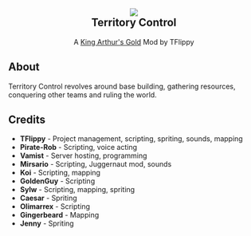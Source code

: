 <h2 align = 'center'><img src="https://imgur.com/w4xpq4L.png"><br>Territory Control</h2>
<p align = 'center'>A <a href="https://github.com/transhumandesign/kag-base">King Arthur's Gold</a> Mod by TFlippy</p>
<h2>About</h2>
<p>
  Territory Control revolves around base building, gathering resources, conquering other teams and ruling the world.
</p>

<h2>Credits</h2>
<ul>
  <li><b>TFlippy</b> - Project management, scripting, spriting, sounds, mapping</li>
  <li><b>Pirate-Rob</b> - Scripting, voice acting</li>
  <li><b>Vamist</b> - Server hosting, programming</li>
  <li><b>Mirsario</b> - Scripting, Juggernaut mod, sounds</li>
  <li><b>Koi</b> - Scripting, mapping</li>
  <li><b>GoldenGuy</b> - Scripting</li>
  <li><b>Sylw</b> - Scripting, mapping, spriting</li>
  <li><b>Caesar</b> - Spriting</li>
  <li><b>Olimarrex</b> - Scripting</li>
  <li><b>Gingerbeard</b> - Mapping</li>
  <li><b>Jenny</b> - Spriting</li>
</ul>






